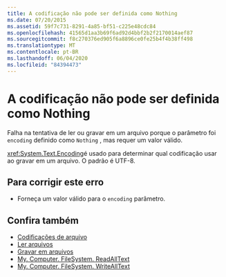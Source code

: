```yaml
---
title: A codificação não pode ser definida como Nothing
ms.date: 07/20/2015
ms.assetid: 59f7c731-8291-4a85-bf51-c225e48cdc84
ms.openlocfilehash: 41565d1aa3b69f6ad92d4bbf2b2f2170014aef87
ms.sourcegitcommit: f8c270376ed905f6a8896ce0fe25b4f4b38ff498
ms.translationtype: MT
ms.contentlocale: pt-BR
ms.lasthandoff: 06/04/2020
ms.locfileid: "84394473"
---
```

# <a name="encoding-cannot-be-set-to-nothing"></a>A codificação não pode ser definida como Nothing
Falha na tentativa de ler ou gravar em um arquivo porque o parâmetro foi `encoding` definido como `Nothing` , mas requer um valor válido.  
  
 <xref:System.Text.Encoding>é usado para determinar qual codificação usar ao gravar em um arquivo. O padrão é UTF-8.  
  
## <a name="to-correct-this-error"></a>Para corrigir este erro  
  
- Forneça um valor válido para o `encoding` parâmetro.  
  
## <a name="see-also"></a>Confira também

- [Codificações de arquivo](../developing-apps/programming/drives-directories-files/file-encodings.md)
- [Ler arquivos](../developing-apps/programming/drives-directories-files/reading-from-files.md)
- [Gravar em arquivos](../developing-apps/programming/drives-directories-files/writing-to-files.md)
- [My. Computer. FileSystem. ReadAllText](xref:Microsoft.VisualBasic.FileIO.FileSystem.ReadAllText%2A)
- [My. Computer. FileSystem. WriteAllText](xref:Microsoft.VisualBasic.FileIO.FileSystem.WriteAllText%2A)
